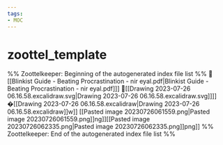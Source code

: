 ```yaml
---
tags: 
- MOC
---
```

# zoottel_template



%% Zoottelkeeper: Beginning of the autogenerated index file list  %%
📄 [[Blinkist Guide - Beating Procrastination - nir eyal.pdf|Blinkist Guide - Beating Procrastination - nir eyal.pdf]]]
📄[[Drawing 2023-07-26 06.16.58.excalidraw.svg|Drawing 2023-07-26 06.16.58.excalidraw.svg]]]]
�[[Drawing 2023-07-26 06.16.58.excalidraw|Drawing 2023-07-26 06.16.58.excalidraw]]w]]
[[Pasted image 20230726061559.png|Pasted image 20230726061559.png]]ng]][[Pasted image 20230726062335.png|Pasted image 20230726062335.png]]png]]
%% Zoottelkeeper: End of the autogenerated index file list  %%

